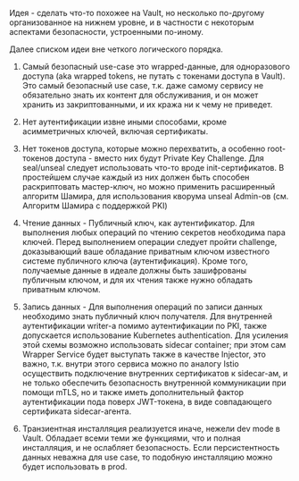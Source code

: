 Идея - сделать что-то похожее на Vault, но несколько по-другому организованное на нижнем уровне, и в частности с некоторым аспектами безопасности, устроенными по-иному.

Далее списком идеи вне четкого логического порядка.

1. Самый безопасный use-case это wrapped-данные, для одноразового доступа (aka wrapped tokens, не путать с токенами доступа в Vault). Это самый безопасный use case, т.к. даже самому сервису не обязательно знать их контент для обслуживания, и он может хранить из закриптованными, и их кража ни к чему не приведет.

2. Нет аутентификации извне иными способами, кроме асимметричных ключей, включая сертификаты. 

3. Нет токенов доступа, которые можно перехватить, а особенно root-токенов доступа - вместо них будут Private Key Challenge. Для seal/unseal следует использовать что-то вроде init-сертификатов. В простейшем случае каждый из них должен быть способен раскриптовать мастер-ключ, но можно применить расширенный алгоритм Шамира, для использования кворума unseal Admin-ов (см. Алгоритм Шамира с поддержкой PKI)

4. Чтение данных - Публичный ключ, как аутентификатор. Для выполнения любых операций по чтению секретов необходима пара ключей. Перед выполнением операции следует пройти challenge, доказывающий ваше обладание приватным ключом известного системе публичного ключа (аутентификация). Кроме того, получаемые данные в идеале должны быть зашифрованы публичным ключом, и для их чтения также нужно обладать приватным ключом.

5. Запись данных - Для выполнения операций по записи данных необходимо знать публичный ключ получателя. Для внутренней аутентификации writer-а помимо аутентификации по PKI, также допускается использование Kubernetes authentication. Для усиления этой схемы возможно использовать sidecar container; при этом сам Wrapper Service будет выступать также в качестве Injector, это важно, т.к. внутри этого сервиса можно по аналогу Istio осуществить подключение внутренних сертификатов к sidecar-ам, и не только обеспечить безопасность внутреннюй коммуникации при помощи mTLS, но и также иметь дополнительный фактор аутентификации пода поверх JWT-токена, в виде совпадающего сертификата sidecar-агента.

6. Транзиентная инсталляция реализуется иначе, нежели dev mode в Vault. Обладает всеми теми же функциями, что и полная инсталляция, и не ослабляет безопасность. Если персистентность данных неважна для use case, то подобную инсталляцию можно будет использовать в prod.
